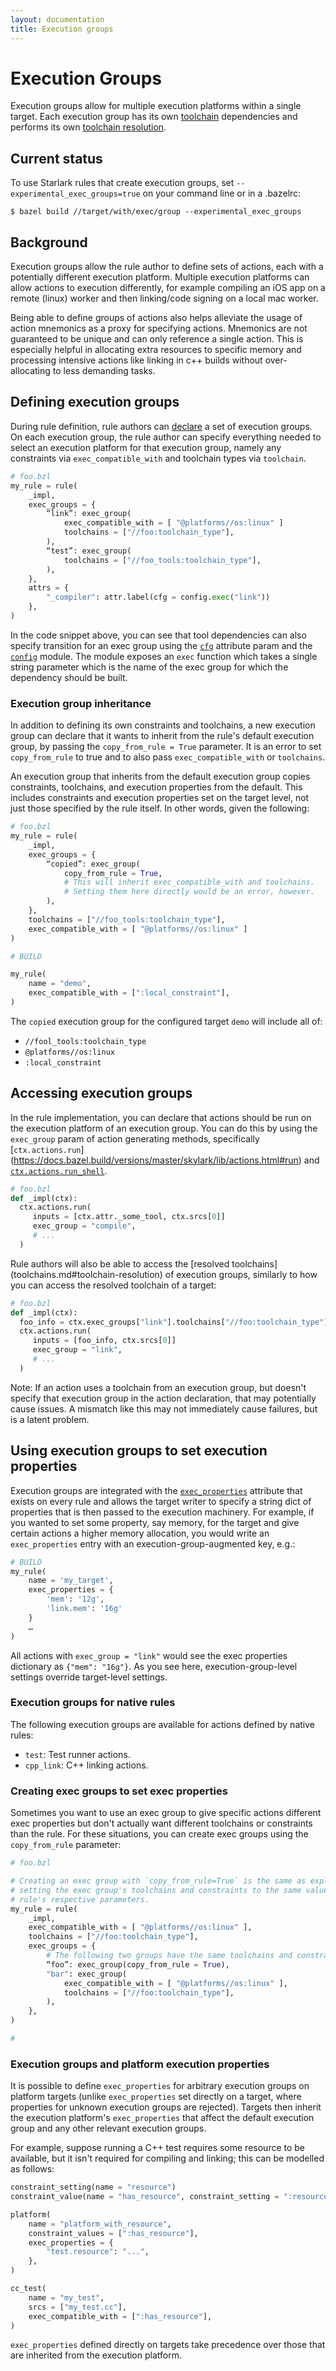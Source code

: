 ```yaml
---
layout: documentation
title: Execution groups
---
```


# Execution Groups


Execution groups allow for multiple execution platforms within a single target.
Each execution group has its own [toolchain](toolchains.md) dependencies and
performs its own [toolchain resolution](toolchains.md#toolchain-resolution).

## Current status
To use Starlark rules that create execution groups, set
`--experimental_exec_groups=true` on your command line or in a .bazelrc:

```shell
$ bazel build //target/with/exec/group --experimental_exec_groups
```

## Background

Execution groups allow the rule author to define sets of actions, each with a
potentially different execution platform. Multiple execution platforms can allow
actions to execution differently, for example compiling an iOS app on a remote
(linux) worker and then linking/code signing on a local mac worker.

Being able to define groups of actions also helps alleviate the usage of action
mnemonics as a proxy for specifying actions. Mnemonics are not guaranteed to be
unique and can only reference a single action. This is especially helpful in
allocating extra resources to specific memory and processing intensive actions
like linking in c++ builds without over-allocating to less demanding tasks.

## Defining execution groups

During rule definition, rule authors can
[declare](https://docs.bazel.build/versions/master/skylark/lib/globals.html#exec_group)
a set of execution groups. On each execution group, the rule author can specify
everything needed to select an execution platform for that execution group,
namely any constraints via `exec_compatible_with` and toolchain types via
`toolchain`.

```python
# foo.bzl
my_rule = rule(
    _impl,
    exec_groups = {
        “link”: exec_group(
            exec_compatible_with = [ "@platforms//os:linux" ]
            toolchains = ["//foo:toolchain_type"],
        ),
        “test”: exec_group(
            toolchains = ["//foo_tools:toolchain_type"],
        ),
    },
    attrs = {
        "_compiler": attr.label(cfg = config.exec("link"))
    },
)
```

In the code snippet above, you can see that tool dependencies can also specify
transition for an exec group using the
[`cfg`](https://docs.bazel.build/versions/master/skylark/lib/attr.html#label)
attribute param and the
[`config`](https://docs.bazel.build/versions/master/skylark/lib/config.html)
module. The module exposes an `exec` function which takes a single string
parameter which is the name of the exec group for which the dependency should be
built.

### Execution group inheritance

In addition to defining its own constraints and toolchains, a new execution
group can declare that it wants to inherit from the rule's default execution
group, by passing the `copy_from_rule = True` parameter. It is an error to set
`copy_from_rule` to true and to also pass `exec_compatible_with` or
`toolchains`.

An execution group that inherits from the default execution group copies
constraints, toolchains, and execution properties from the default. This
includes constraints and execution properties set on the target level, not just
those specified by the rule itself. In other words, given the following:

```python
# foo.bzl
my_rule = rule(
    _impl,
    exec_groups = {
        “copied”: exec_group(
            copy_from_rule = True,
            # This will inherit exec_compatible_with and toolchains.
            # Setting them here directly would be an error, however.
        ),
    },
    toolchains = ["//foo_tools:toolchain_type"],
    exec_compatible_with = [ "@platforms//os:linux" ]
)

# BUILD

my_rule(
    name = "demo",
    exec_compatible_with = [":local_constraint"],
)
```

The `copied` execution group for the configured target `demo` will include all
of:
- `//fool_tools:toolchain_type`
- `@platforms//os:linux`
- `:local_constraint`

## Accessing execution groups

In the rule implementation, you can declare that actions should be run on the
execution platform of an execution group. You can do this by using the `exec_group`
param of action generating methods, specifically [`ctx.actions.run`]
(https://docs.bazel.build/versions/master/skylark/lib/actions.html#run) and
[`ctx.actions.run_shell`](https://docs.bazel.build/versions/master/skylark/lib/actions.html#run_shell).

```python
# foo.bzl
def _impl(ctx):
  ctx.actions.run(
     inputs = [ctx.attr._some_tool, ctx.srcs[0]]
     exec_group = "compile",
     # ...
  )
```

Rule authors will also be able to access the [resolved toolchains]
(toolchains.md#toolchain-resolution) of execution groups, similarly to how you
can access the resolved toolchain of a target:

```python
# foo.bzl
def _impl(ctx):
  foo_info = ctx.exec_groups["link"].toolchains["//foo:toolchain_type"].fooinfo
  ctx.actions.run(
     inputs = [foo_info, ctx.srcs[0]]
     exec_group = "link",
     # ...
  )
```

Note: If an action uses a toolchain from an execution group, but doesn't specify
that execution group in the action declaration, that may potentially cause
issues. A mismatch like this may not immediately cause failures, but is a latent
problem.

## Using execution groups to set execution properties

Execution groups are integrated with the
[`exec_properties`](be/common-definitions.html#common-attributes)
attribute that exists on every rule and allows the target writer to specify a
string dict of properties that is then passed to the execution machinery. For
example, if you wanted to set some property, say memory, for the target and give
certain actions a higher memory allocation, you would write an `exec_properties`
entry with an execution-group-augmented key, e.g.:

```python
# BUILD
my_rule(
    name = 'my_target',
    exec_properties = {
        'mem': '12g',
        'link.mem': '16g'
    }
    …
)
```

All actions with `exec_group = "link"` would see the exec properties
dictionary as `{"mem": "16g"}`. As you see here, execution-group-level
settings override target-level settings.

### Execution groups for native rules

The following execution groups are available for actions defined by native rules:

* `test`: Test runner actions.
* `cpp_link`: C++ linking actions.

### Creating exec groups to set exec properties

Sometimes you want to use an exec group to give specific actions different exec
properties but don't actually want different toolchains or constraints than the
rule. For these situations, you can create exec groups using the `copy_from_rule`
parameter:

```python
# foo.bzl

# Creating an exec group with `copy_from_rule=True` is the same as explicitly
# setting the exec group's toolchains and constraints to the same values as the
# rule's respective parameters.
my_rule = rule(
    _impl,
    exec_compatible_with = [ "@platforms//os:linux" ],
    toolchains = ["//foo:toolchain_type"],
    exec_groups = {
        # The following two groups have the same toolchains and constraints:
        “foo”: exec_group(copy_from_rule = True),
        "bar": exec_group(
            exec_compatible_with = [ "@platforms//os:linux" ],
            toolchains = ["//foo:toolchain_type"],
        ),
    },
)

#
```

### Execution groups and platform execution properties

It is possible to define `exec_properties` for arbitrary execution groups on
platform targets (unlike `exec_properties` set directly on a target, where
properties for unknown execution groups are rejected). Targets then inherit the
execution platform's `exec_properties` that affect the default execution group
and any other relevant execution groups.

For example, suppose running a C++ test requires some resource to be available,
but it isn't required for compiling and linking; this can be modelled as
follows:

```python
constraint_setting(name = "resource")
constraint_value(name = "has_resource", constraint_setting = ":resource")

platform(
    name = "platform_with_resource",
    constraint_values = [":has_resource"],
    exec_properties = {
        "test.resource": "...",
    },
)

cc_test(
    name = "my_test",
    srcs = ["my_test.cc"],
    exec_compatible_with = [":has_resource"],
)
```

`exec_properties` defined directly on targets take precedence over those that
are inherited from the execution platform.
